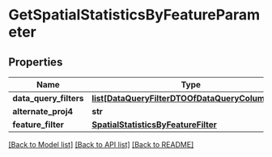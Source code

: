 # GetSpatialStatisticsByFeatureParameter

## Properties
Name | Type | Description | Notes
------------ | ------------- | ------------- | -------------
**data_query_filters** | [**list[DataQueryFilterDTOOfDataQueryColumnDTO]**](DataQueryFilterDTOOfDataQueryColumnDTO.md) |  | [optional] 
**alternate_proj4** | **str** |  | [optional] 
**feature_filter** | [**SpatialStatisticsByFeatureFilter**](SpatialStatisticsByFeatureFilter.md) |  | [optional] 

[[Back to Model list]](../README.md#documentation-for-models) [[Back to API list]](../README.md#documentation-for-api-endpoints) [[Back to README]](../README.md)

